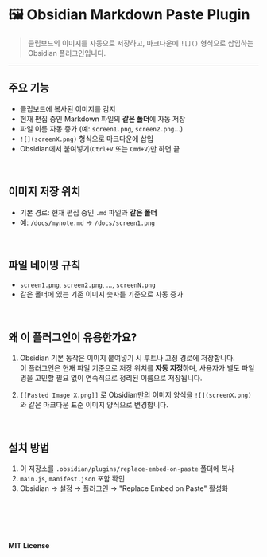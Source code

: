 # 🖼️ Obsidian Markdown Paste Plugin

> 클립보드의 이미지를 자동으로 저장하고, 마크다운에 `![]()` 형식으로 삽입하는 Obsidian 플러그인입니다.

---

## 주요 기능

- 클립보드에 복사된 이미지를 감지  
- 현재 편집 중인 Markdown 파일의 **같은 폴더**에 자동 저장  
- 파일 이름 자동 증가 (예: `screen1.png`, `screen2.png`...)  
- `![](screenX.png)` 형식으로 마크다운에 삽입  
- Obsidian에서 붙여넣기(`Ctrl+V` 또는 `Cmd+V`)만 하면 끝
  
</br>

## 이미지 저장 위치

- 기본 경로: 현재 편집 중인 `.md` 파일과 **같은 폴더**
- 예: `/docs/mynote.md` → `/docs/screen1.png`
  
</br>

## 파일 네이밍 규칙

- `screen1.png`, `screen2.png`, ..., `screenN.png`
- 같은 폴더에 있는 기존 이미지 숫자를 기준으로 자동 증가
  
</br>

## 왜 이 플러그인이 유용한가요?

1. Obsidian 기본 동작은 이미지 붙여넣기 시 루트나 고정 경로에 저장합니다.  
이 플러그인은 현재 파일 기준으로 저장 위치를 **자동 지정**하며, 사용자가 별도 파일명을 고민할 필요 없이 연속적으로 정리된 이름으로 저장됩니다.

2.   `[[Pasted Image X.png]]` 로 Obsidian만의 이미지 양식을 `![](screenX.png)` 와 같은 마크다운 표준 이미지 양식으로 변경합니다.

</br>

## 설치 방법

1. 이 저장소를 `.obsidian/plugins/replace-embed-on-paste` 폴더에 복사
2. `main.js`, `manifest.json` 포함 확인
3. Obsidian → 설정 → 플러그인 → "Replace Embed on Paste" 활성화


</br></br>
---

**MIT License**